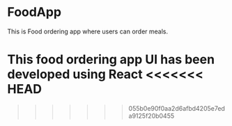 # FoodApp

This is Food ordering app where users can order meals.

This food ordering app UI has been developed using React
<<<<<<< HEAD
=======



>>>>>>> 055b0e90f0aa2d6afbd4205e7eda9125f20b0455
